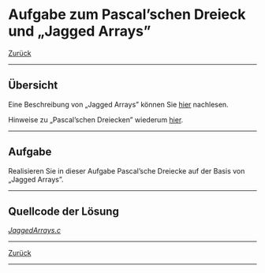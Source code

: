 # Aufgabe zum Pascal’schen Dreieck und &bdquo;Jagged Arrays&rdquo;

[Zurück](./../Exercises.md)

---

## Übersicht

Eine Beschreibung von &bdquo;Jagged Arrays&rdquo; können Sie
[hier](./../JaggedArrays/Exercises_JaggedArrays.md)
nachlesen.

Hinweise zu &bdquo;Pascal’schen Dreiecken&rdquo; wiederum
[hier](./../PascalTriangle/Exercises_PascalTriangle.md).

---

## Aufgabe

Realisieren Sie in dieser Aufgabe Pascal’sche Dreiecke auf der Basis von &bdquo;Jagged Arrays&rdquo;.


---

## Quellcode der Lösung

[*JaggedArrays.c*](./JaggedPascalTriangle.c)


---

[Zurück](./../Exercises.md)

---
